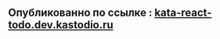 ## Опубликованно по ссылке : [kata-react-todo.dev.kastodio.ru](https://kata-react-todo-hooks.vercel.app/)
